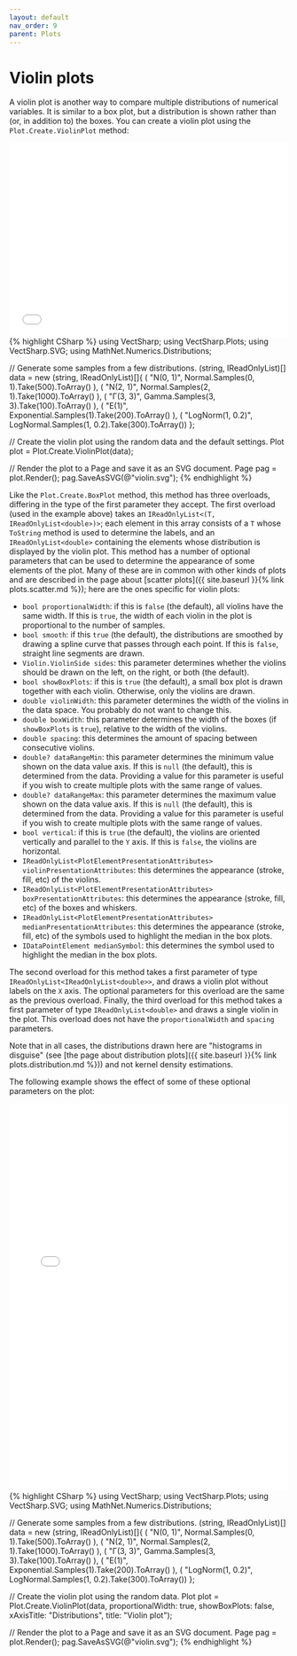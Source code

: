 ```yaml
---
layout: default
nav_order: 9
parent: Plots
---
```


# Violin plots

A violin plot is another way to compare multiple distributions of numerical variables. It is similar to a box plot, but a distribution is shown rather than (or, in addition to) the boxes. You can create a violin plot using the `Plot.Create.ViolinPlot` method:

<div class="code-example">
    <iframe src="assets/images/plots/violin.svg" style="width: 100%; height: 25em; border: 0px solid black"></iframe>
</div>
{% highlight CSharp %}
using VectSharp;
using VectSharp.Plots;
using VectSharp.SVG;
using MathNet.Numerics.Distributions;

// Generate some samples from a few distributions.
(string, IReadOnlyList<double>)[] data = new (string, IReadOnlyList<double>)[]{
    ( "N(0, 1)", Normal.Samples(0, 1).Take(500).ToArray() ),
    ( "N(2, 1)", Normal.Samples(2, 1).Take(1000).ToArray() ),
    ( "Γ(3, 3)", Gamma.Samples(3, 3).Take(100).ToArray() ),
    ( "E(1)", Exponential.Samples(1).Take(200).ToArray() ),
    ( "LogNorm(1, 0.2)", LogNormal.Samples(1, 0.2).Take(300).ToArray()) };

// Create the violin plot using the random data and the default settings.
Plot plot = Plot.Create.ViolinPlot(data);

// Render the plot to a Page and save it as an SVG document.
Page pag = plot.Render();
pag.SaveAsSVG(@"violin.svg");
{% endhighlight %}

Like the `Plot.Create.BoxPlot` method, this method has three overloads, differing in the type of the first parameter they accept. The first overload (used in the example above) takes an `IReadOnlyList<(T, IReadOnlyList<double>)>`; each element in this array consists of a `T` whose `ToString` method is used to determine the labels, and an `IReadOnlyList<double>` containing the elements whose distribution is displayed by the violin plot. This method has a number of optional parameters that can be used to determine the appearance of some elements of the plot. Many of these are in common with other kinds of plots and are described in the page about [scatter plots]({{ site.baseurl }}{% link plots.scatter.md %}); here are the ones specific for violin plots:

* `bool proportionalWidth`: if this is `false` (the default), all violins have the same width. If this is `true`, the width of each violin in the plot is proportional to the number of samples.
* `bool smooth`: if this `true` (the default), the distributions are smoothed by drawing a spline curve that passes through each point. If this is `false`, straight line segments are drawn.
* `Violin.ViolinSide sides`: this parameter determines whether the violins should be drawn on the left, on the right, or both (the default).
* `bool showBoxPlots`: if this is `true` (the default), a small box plot is drawn together with each violin. Otherwise, only the violins are drawn.
* `double violinWidth`: this parameter determines the width of the violins in the data space. You probably do not want to change this.
* `double boxWidth`: this parameter determines the width of the boxes (if `showBoxPlots` is `true`), relative to the width of the violins.
* `double spacing`: this determines the amount of spacing between consecutive violins.
* `double? dataRangeMin`: this parameter determines the minimum value shown on the data value axis. If this is `null` (the default), this is determined from the data. Providing a value for this parameter is useful if you wish to create multiple plots with the same range of values.
* `double? dataRangeMax`: this parameter determines the maximum value shown on the data value axis. If this is `null` (the default), this is determined from the data. Providing a value for this parameter is useful if you wish to create multiple plots with the same range of values.
* `bool vertical`: if this is `true` (the default), the violins are oriented vertically and parallel to the `Y` axis. If this is `false`, the violins are horizontal.
* `IReadOnlyList<PlotElementPresentationAttributes> violinPresentationAttributes`: this determines the appearance (stroke, fill, etc) of the violins.
* `IReadOnlyList<PlotElementPresentationAttributes> boxPresentationAttributes`: this determines the appearance (stroke, fill, etc) of the boxes and whiskers.
* `IReadOnlyList<PlotElementPresentationAttributes> medianPresentationAttributes`: this determines the appearance (stroke, fill, etc) of the symbols used to highlight the median in the box plots.
* `IDataPointElement medianSymbol`: this determines the symbol used to highlight the median in the box plots.

The second overload for this method takes a first parameter of type `IReadOnlyList<IReadOnlyList<double>>`, and draws a violin plot without labels on the `X` axis. The optional parameters for this overload are the same as the previous overload. Finally, the third overload for this method takes a first parameter of type `IReadOnlyList<double>` and draws a single violin in the plot. This overload does not have the `proportionalWidth` and `spacing` parameters.

Note that in all cases, the distributions drawn here are "histograms in disguise" (see [the page about distribution plots]({{ site.baseurl }}{% link plots.distribution.md %})) and not kernel density estimations.

The following example shows the effect of some of these optional parameters on the plot:

<div class="code-example">
    <iframe src="Blazor?violin" style="width: 100%; height: 50em; border: 0px solid black"></iframe>
</div>
{% highlight CSharp %}
using VectSharp;
using VectSharp.Plots;
using VectSharp.SVG;
using MathNet.Numerics.Distributions;

// Generate some samples from a few distributions.
(string, IReadOnlyList<double>)[] data = new (string, IReadOnlyList<double>)[]{
    ( "N(0, 1)", Normal.Samples(0, 1).Take(500).ToArray() ),
    ( "N(2, 1)", Normal.Samples(2, 1).Take(1000).ToArray() ),
    ( "Γ(3, 3)", Gamma.Samples(3, 3).Take(100).ToArray() ),
    ( "E(1)", Exponential.Samples(1).Take(200).ToArray() ),
    ( "LogNorm(1, 0.2)", LogNormal.Samples(1, 0.2).Take(300).ToArray()) };

// Create the violin plot using the random data.
Plot plot = Plot.Create.ViolinPlot(data, proportionalWidth: true, showBoxPlots: false,
    xAxisTitle: "Distributions", title: "Violin plot");

// Render the plot to a Page and save it as an SVG document.
Page pag = plot.Render();
pag.SaveAsSVG(@"violin.svg");
{% endhighlight %}
